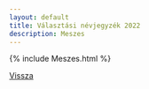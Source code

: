```yaml
---
layout: default
title: Választási névjegyzék 2022
description: Meszes
---
```


{% include Meszes.html %}

[Vissza](./)